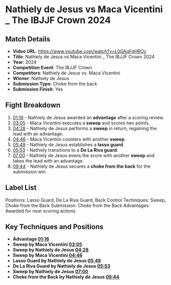 # Nathiely de Jesus vs Maca Vicentini _ The IBJJF Crown 2024

## Match Details
- **Video URL**: https://www.youtube.com/watch?v=L0GAqFqHROc
- **Title**: Nathiely de Jesus vs Maca Vicentini _ The IBJJF Crown 2024
- **Year**: 2024
- **Competition Event**: The IBJJF Crown
- **Competitors**: Nathiely de Jesus vs. Maca Vicentini
- **Winner**: Nathiely de Jesus
- **Submission Type**: Choke from the back
- **Submission Finish**: Yes

## Fight Breakdown
1. [01:16](https://www.youtube.com/watch?v=L0GAqFqHROc&t=76) - Nathiely de Jesus awarded an **advantage** after a scoring review.
2. [03:05](https://www.youtube.com/watch?v=L0GAqFqHROc&t=185) - Maca Vicentini executes a **sweep** and scores two points.
3. [04:28](https://www.youtube.com/watch?v=L0GAqFqHROc&t=268) - Nathiely de Jesus performs a **sweep** in return, regaining the lead with an advantage.
4. [04:46](https://www.youtube.com/watch?v=L0GAqFqHROc&t=286) - Maca Vicentini counters with another **sweep**.
5. [05:49](https://www.youtube.com/watch?v=L0GAqFqHROc&t=349) - Nathiely de Jesus establishes a **lasso guard**.
6. [05:53](https://www.youtube.com/watch?v=L0GAqFqHROc&t=353) - Nathiely transitions to a **De La Riva guard**.
7. [07:00](https://www.youtube.com/watch?v=L0GAqFqHROc&t=420) - Nathiely de Jesus evens the score with another **sweep** and takes the lead with an advantage.
8. [09:44](https://www.youtube.com/watch?v=L0GAqFqHROc&t=584) - Nathiely de Jesus secures a **choke from the back** for the submission win.

## Label List
Positions: Lasso Guard, De La Riva Guard, Back Control
Techniques: Sweep, Choke from the Back
Submission: Choke from the Back
Advantages: Awarded for near scoring actions

## Key Techniques and Positions
- **Advantage [01:16](https://www.youtube.com/watch?v=L0GAqFqHROc&t=76)**
- **Sweep by Maca Vicentini [03:05](https://www.youtube.com/watch?v=L0GAqFqHROc&t=185)**
- **Sweep by Nathiely de Jesus [04:28](https://www.youtube.com/watch?v=L0GAqFqHROc&t=268)**
- **Sweep by Maca Vicentini [04:46](https://www.youtube.com/watch?v=L0GAqFqHROc&t=286)**
- **Lasso Guard by Nathiely de Jesus [05:49](https://www.youtube.com/watch?v=L0GAqFqHROc&t=349)**
- **De La Riva Guard by Nathiely de Jesus [05:53](https://www.youtube.com/watch?v=L0GAqFqHROc&t=353)**
- **Sweep by Nathiely de Jesus [07:00](https://www.youtube.com/watch?v=L0GAqFqHROc&t=420)**
- **Choke from the Back by Nathiely de Jesus [09:44](https://www.youtube.com/watch?v=L0GAqFqHROc&t=584)**